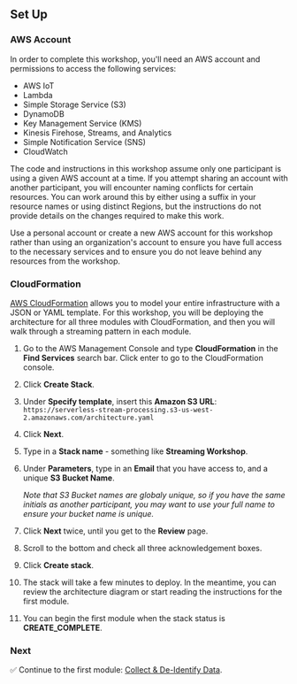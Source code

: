 ## Set Up

### AWS Account

In order to complete this workshop, you'll need an AWS account and permissions to access the following services:

* AWS IoT
* Lambda
* Simple Storage Service (S3)
* DynamoDB
* Key Management Service (KMS)
* Kinesis Firehose, Streams, and Analytics
* Simple Notification Service (SNS)
* CloudWatch

The code and instructions in this workshop assume only one participant is using
a given AWS account at a time. If you attempt sharing an account with another
participant, you will encounter naming conflicts for certain resources. You can
work around this by either using a suffix in your resource names or using
distinct Regions, but the instructions do not provide details on the changes
required to make this work.

Use a personal account or create a new AWS account for this workshop rather than
using an organization's account to ensure you have full access to the necessary
services and to ensure you do not leave behind any resources from the workshop.

### CloudFormation

[AWS CloudFormation][cloudformation] allows you to model your entire infrastructure with a JSON or YAML template. For this workshop, you will be deploying the architecture for all three modules with CloudFormation, and then you will walk through a streaming pattern in each module.

1. Go to the AWS Management Console and type **CloudFormation** in the **Find Services** search bar. Click enter to go to the CloudFormation console.
   
1. Click **Create Stack**.

1. Under **Specify template**, insert this **Amazon S3 URL**: `https://serverless-stream-processing.s3-us-west-2.amazonaws.com/architecture.yaml`

1. Click **Next**.

1. Type in a **Stack name** - something like **Streaming Workshop**.

1. Under **Parameters**, type in an **Email** that you have access to, and a unique **S3 Bucket Name**. 

	*Note that S3 Bucket names are globaly unique, so if you have the same initials as another participant, you may want to use your full name to ensure your bucket name is unique.*

1. Click **Next** twice, until you get to the **Review** page.

1. Scroll to the bottom and check all three acknowledgement boxes.

1. Click **Create stack**.

1. The stack will take a few minutes to deploy. In the meantime, you can review the architecture diagram or start reading the instructions for the first module. 

1. You can begin the first module when the stack status is **CREATE_COMPLETE**.


### Next

:white_check_mark: Continue to the first module: [Collect & De-Identify Data][collect-deidentify].

[cloudformation]: https://aws.amazon.com/cloudformation/
[collect-deidentify]: ../1_CollectDeIdentify/